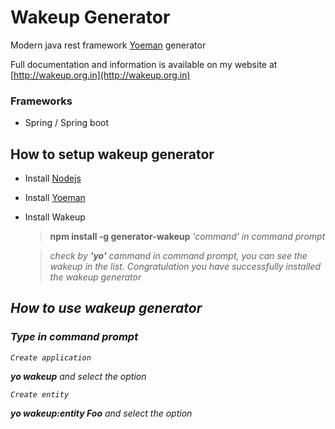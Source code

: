# Wakeup Generator
Modern java rest framework [Yoeman](http://yeoman.io/) generator

Full documentation and information is available on my website at [http://wakeup.org.in](http://wakeup.org.in)

### Frameworks
- Spring / Spring boot

## How to setup wakeup generator
- Install [Nodejs](https://nodejs.org/)
- Install [Yoeman](http://yeoman.io/)
- Install Wakeup

    > **npm install -g generator-wakeup** <i>'command' in command prompt<i>

    > check by **'yo'** cammand in command prompt, you can see the wakeup in the list. <i>Congratulation you have successfully installed the wakeup generator<i>

## How to use wakeup generator
### Type in command prompt
`Create application`

**yo wakeup** and select the option

`Create entity`

**yo wakeup:entity Foo** and select the option
